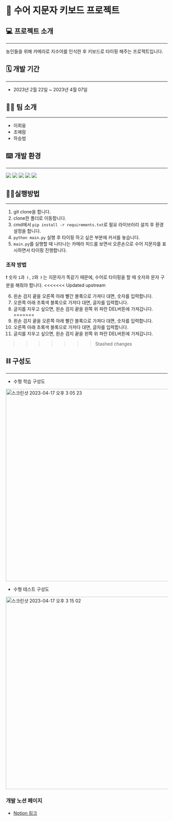 # 🤟 수어 지문자 키보드 프로젝트


## 💻 프로젝트 소개
---
농인들을 위해 카메라로 지수어를 인식한 후 키보드로 타이핑 해주는 프로젝트입니다.


## 🗓️ 개발 기간
---
- 2023년 2월 22일 ~ 2023년 4월 07일


## 👨‍💻 팀 소개
---
- 이희웅
- 조예람
- 하승범


## ⌨️ 개발 환경
---
<img src="https://img.shields.io/badge/Python-3776AB?style=for-the-badge&logo=Python&logoColor=white"/> <img src="https://img.shields.io/badge/TensorFlow-FF6F00?style=for-the-badge&logo=TensorFlow&logoColor=white"/> <img src="https://img.shields.io/badge/Keras-D00000?style=for-the-badge&logo=Keras&logoColor=white"/> <img src="https://img.shields.io/badge/scikit_learn-F7931E?style=for-the-badge&logo=scikit-learn&logoColor=white"/> <img src="https://img.shields.io/badge/OpenCV-5C3EE8?style=for-the-badge&logo=OpenCV&logoColor=white"/>
<!-- plastic, flat, flat-square, for-the-badge, social -->


## 🏃‍♀️실행방법
---
1. git clone을 합니다.
2. clone한 폴더로 이동합니다.
3. cmd에서 `pip install -r requirements.txt`로 필요 라이브러리 설치 후 환경 설정을 합니다.
4. `python main.py` 실행 후 타이핑 하고 싶은 부분에 커서를 놓습니다.
5. `main.py`를 실행할 때 나타나는 카메라 피드를 보면서 오른손으로 수어 지문자를 표시하면서 타이핑 진행합니다.

### 조작 방법
❗️ 숫자 `1`과 `ㅏ`, `2`와 `ㅑ`는 지문자가 똑같기 때문에, 수어로 타이핑을 할 때 숫자와 문자 구분을 해줘야 합니다. 
<<<<<<< Updated upstream

6. 왼손 검지 끝을 오른쪽 아래 빨간 블록으로 가져다 대면, 숫자를 입력합니다.
7. 오른쪽 아래 초록색 블록으로 가저다 대면, 글자를 입력합니다.
8. 글지를 지우고 싶으면, 왼손 검지 끝을 왼쪽 위 파란 DEL버튼에 가져갑니다. 
=======
1. 왼손 검지 끝을 오른쪽 아래 빨간 블록으로 가져다 대면, 숫자를 입력합니다.
2. 오른쪽 아래 초록색 블록으로 가저다 대면, 글자를 입력합니다.
3. 글지를 지우고 싶으면, 왼손 검지 끝을 왼쪽 위 파란 DEL버튼에 가져갑니다. 
>>>>>>> Stashed changes


## ⛓️ 구성도
---
- 수형 학습 구성도
<img width="600" alt="스크린샷 2023-04-17 오후 3 05 23" src="https://user-images.githubusercontent.com/120548753/233043114-b95615d8-4b30-49e5-81e3-db6516f49c9b.png">


- 수형 테스트 구성도
<img width="600" alt="스크린샷 2023-04-17 오후 3 15 02" src="https://user-images.githubusercontent.com/120548753/233043493-251c1d34-0f5a-4b21-bf9f-2ec734a291cb.png">



### 개발 노션 페이지
- [Notion 링크](https://rammm.notion.site/8cbcbdcc3df34477888c92ed92233b13)

